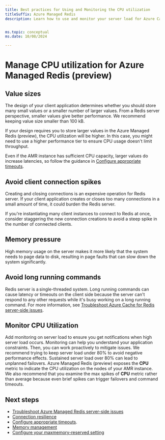 ```yaml
---
title: Best practices for Using and Monitoring the CPU utilization
titleSuffix: Azure Managed Redis
description: Learn how to use and monitor your server load for Azure Cache for Redis.


ms.topic: conceptual
ms.date: 10/08/2024

---
```


# Manage CPU utilization for Azure Managed Redis (preview)

## Value sizes

The design of your client application determines whether you should store many small values or a smaller number of larger values. From a Redis server perspective, smaller values give better performance. We recommend keeping value size smaller than 100 kB.

If your design requires you to store larger values in the Azure Managed Redis (preview), the CPU utilization will be higher. In this case, you might need to use a higher performance tier to ensure CPU usage doesn't limit throughput.

Even if the AMR instance has sufficient CPU capacity, larger values do increase latencies, so follow the guidance in [Configure appropriate timeouts](cache-best-practices-connection.md#configure-appropriate-timeouts).

## Avoid client connection spikes

Creating and closing connections is an expensive operation for Redis server. If your client application creates or closes too many connections in a small amount of time, it could burden the Redis server.

If you're instantiating many client instances to connect to Redis at once, consider staggering the new connection creations to avoid a steep spike in the number of connected clients.

## Memory pressure

High memory usage on the server makes it more likely that the system needs to page data to disk, resulting in page faults that can slow down the system significantly.

## Avoid long running commands

Redis server is a single-threaded system. Long running commands can cause latency or timeouts on the client side because the server can't respond to any other requests while it's busy working on a long running command. For more information, see [Troubleshoot Azure Cache for Redis server-side issues](cache-troubleshoot-server.md).  

## Monitor CPU Utilization

Add monitoring on server load to ensure you get notifications when high server load occurs. Monitoring can help you understand your application constraints. Then, you can work proactively to mitigate issues. We recommend trying to keep server load under 80% to avoid negative performance effects. Sustained server load over 80% can lead to unplanned failovers. 
Azure Managed Redis (preview) exposes the **CPU** metric to indicate the CPU utilization on the nodes of your AMR instance. We also recommend that you examine the max spikes of **CPU** metric rather than average because even brief spikes can trigger failovers and command timeouts.

## Next steps

- [Troubleshoot Azure Managed Redis server-side issues](cache-troubleshoot-server.md)
- [Connection resilience](cache-best-practices-connection.md)
- [Configure appropriate timeouts](cache-best-practices-connection.md#configure-appropriate-timeouts).
- [Memory management](cache-best-practices-memory-management.md)
- [Configure your maxmemory-reserved setting](cache-best-practices-memory-management.md#configure-your-maxmemory-reserved-setting)
